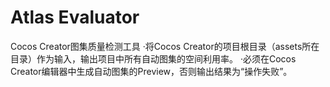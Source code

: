 # Atlas Evaluator
Cocos Creator图集质量检测工具
  ·将Cocos Creator的项目根目录（assets所在目录）作为输入，输出项目中所有自动图集的空间利用率。
  ·必须在Cocos Creator编辑器中生成自动图集的Preview，否则输出结果为“操作失败”。
